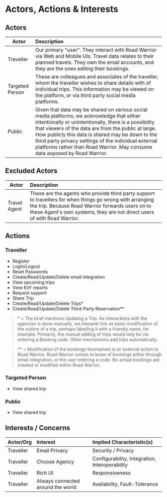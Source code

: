 # Actors, Actions & Interests

## Actors

| Actor | Description |
|-------|:------------|
| Traveller | Our primary "user". They interact with Road Warrior via Web and Mobile UIs. Travel data relates to their planned travels. They own the email accounts, and they are the ones editing their bookings. |
| Targeted Person | These are colleagues and associates of the traveller, whom the traveller wishes to share details with of individual trips. This information may be viewed on the platform, or via third party social media platforms. |
| Public | Given that data may be shared on various social media platforms, we acknowledge that either intentionally or unintentionally, there is a possibility that viewers of the data are from the public at large. How publicly this data is shared may be down to the third party privacy settings of the individual external platforms rather than Road Warrior. May consume data exposed by Road Warrior. |

## Excluded Actors

| Actor | Description |
|-------|:------------|
| Travel Agent | These are the agents who provide third party support to travellers for when things go wrong with arranging the trip. Because Road Warrior forwards users on to these Agent's own systems, they are not direct users of with Road Warrior. |

## Actions

### Traveller

- Register
- Login/Logout
- Reset Passwords
- Create/Read/Update/Delete email integration
- View upcoming trips
- View EoY reports
- Request support
- Share Trip
- Create/Read/Update/Delete Trips*
- Create/Read/Update/Delete Third-Party Reservation**

> \* = The brief mentions Updating a Trip. As interactions with the agencies is done manually, we interpret this as basic modification of the outline of a trip, perhaps labelling it with a friendly name, for example. Primarily, the manual adding of trips would only be via entering a Booking code. Other mechanisms add trips automatically.

> \** = Modification of the bookings themselves is an external action to Road Warrior. Road Warrior comes to know of bookings either through email integration, or the user entering a code. No actual bookings are created or modified within Road Warrior.

### Targeted Person

- View shared trip

### Public

- View shared trip

## Interests / Concerns

| Actor/Org | Interest | Implied Characteristic(s) |
|-|:-|:-|
|Traveller|Email Privacy|Security / Privacy|
|Traveller|Choose Agency|Configurability, Integration, Interoperability|
|Traveller|Rich UI|Responsiveness|
|Traveller|Always connected around the world|Availability, Fault-Tolerance|
